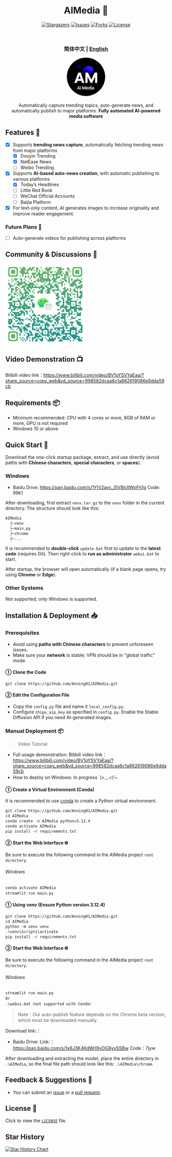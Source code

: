 <div align="center">
<h1 align="center"> AIMedia 🤖 </h1>

<p align="center">
  <a href="https://github.com/Anning01/AIMedia/stargazers"><img src="https://img.shields.io/github/stars/Anning01/AIMedia.svg?style=for-the-badge" alt="Stargazers"></a>
  <a href="https://github.com/Anning01/AIMedia/issues"><img src="https://img.shields.io/github/issues/Anning01/AIMedia.svg?style=for-the-badge" alt="Issues"></a>
  <a href="https://github.com/Anning01/AIMedia/network/members"><img src="https://img.shields.io/github/forks/Anning01/AIMedia.svg?style=for-the-badge" alt="Forks"></a>
  <a href="https://github.com/Anning01/AIMedia/blob/main/LICENSE"><img src="https://img.shields.io/github/license/Anning01/AIMedia.svg?style=for-the-badge" alt="License"></a>
</p>
<br>
<h3>简体中文 | <a href="README-en.md">English</a></h3>
<div align="center">
  <a href="https://github.com/Anning01/AIMedia" target="_blank"><img src="docs/logo.png" style="width: 120px; height: 120px; border-radius: 50%;"/></a>
</div>
<br>
Automatically capture trending topics, auto-generate news, and automatically publish to major platforms. <b>Fully automated AI-powered media software</b>
<br>
</div>

## Features 🎯

- [x] Supports **trending news capture**, automatically fetching trending news from major platforms
    - [x] Douyin Trending
    - [x] NetEase News
    - [ ] Weibo Trending
- [x] Supports **AI-based auto-news creation**, with automatic publishing to various platforms
    - [x] Today’s Headlines
    - [ ] Little Red Book
    - [ ] WeChat Official Accounts
    - [ ] Baijia Platform
- [x] For text-only content, AI generates images to increase originality and improve reader engagement.

### Future Plans 📅

- [ ] Auto-generate videos for publishing across platforms

## Community & Discussions 💬

<img src="docs/wechat.png" width="250">

## Video Demonstration 📺

Bilibili video link：https://www.bilibili.com/video/BV1oYSVYaEaa/?share_source=copy_web&vd_source=998582dcaa6c1a862619086e9dda59cb

## Requirements 📦

- Minimum recommended: CPU with 4 cores or more, 8GB of RAM or more, GPU is not required
- Windows 10 or above

## Quick Start 🚀

Download the one-click startup package, extract, and use directly (avoid paths with **Chinese characters**, **special characters**, or **spaces**).

### Windows
- Baidu Drive: https://pan.baidu.com/s/1YIV2avc_i5V8IcltWoFh1g  Code: 99k1

After downloading, first extract `venv.tar.gz` to the `venv` folder in the current directory. The structure should look like this:


```
AIMedia  
  ├─venv
  ├─main.py
  ├─chrome
  ├─...
```

It is recommended to **double-click** `update.bat` first to update to the **latest code** (requires Git). Then right-click to **run as administrator** `webui.bat` to start.

After startup, the browser will open automatically (if a blank page opens, try using **Chrome** or **Edge**).

### Other Systems

Not supported; only Windows is supported.

## Installation & Deployment 📥

### Prerequisites

- Avoid using **paths with Chinese characters** to prevent unforeseen issues.
- Make sure your **network** is stable; VPN should be in "global traffic" mode.

#### ① Clone the Code

```shell
git clone https://github.com/Anning01/AIMedia.git
```
#### ② Edit the Configuration File

- Copy the `config.py` file and name it `local_config.py`.
- Configure `zhipu_aip_key` as specified in `config.py`. Enable the Stable Diffusion API if you need AI-generated images.

### Manual Deployment 📦

> Video Tutorial

- Full usage demonstration: Bilibili video link：https://www.bilibili.com/video/BV1oYSVYaEaa/?share_source=copy_web&vd_source=998582dcaa6c1a862619086e9dda59cb
- How to deploy on Windows: In progress `(*>﹏<*)′~

#### ① Create a Virtual Environment (Conda)

It is recommended to use [conda](https://www.anaconda.com/download/success) to create a Python virtual environment.

```shell
git clone https://github.com/Anning01/AIMedia.git
cd AIMedia
conda create -n AIMedia python=3.12.4
conda activate AIMedia
pip install -r requirements.txt
```

#### ② Start the Web Interface 🌐

Be sure to execute the following command in the AIMedia project `root directory`.

###### Windows

```bat
conda activate AIMedia
streamlit run main.py
```
#### ① Using venv (Ensure Python version 3.12.4)

```shell
git clone https://github.com/Anning01/AIMedia.git
cd AIMedia
python -m venv venv
.\venv\Scripts\activate
pip install -r requirements.txt
```

#### ② Start the Web Interface 🌐

Be sure to execute the following command in the AIMedia project `root directory`.

###### Windows

```bat
streamlit run main.py
Or
.\webui.bat（not supported with Conda）
```

> Note：Our auto-publish feature depends on the Chrome beta version, which must be downloaded manually.

Download link:：

- Baidu Drive: Link:：https://pan.baidu.com/s/1x6J3K4KdWrI9vOG8yvSSBw  Code：7jyw

After downloading and extracting the model, place the entire directory in `.\AIMedia`,
so the final file path should look like this: `.\AIMedia\chrome`.

## Feedback & Suggestions 📢

- You can submit an [issue](https://github.com/Anning01/AIMedia/issues)
  or a [pull request](https://github.com/Anning01/AIMedia/pulls).

## License 📝

Click to view the [`LICENSE`](LICENSE) file.

## Star History

[![Star History Chart](https://api.star-history.com/svg?repos=Anning01/AIMedia&type=Date)](https://star-history.com/#Anning01/AIMedia&Date)
